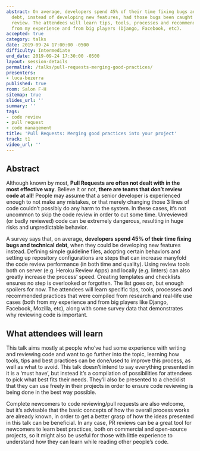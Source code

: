 ```yaml
---
abstract: On average, developers spend 45% of their time fixing bugs and technical
  debt, instead of developing new features, had those bugs been caught during code
  review. The attendees will learn tips, tools, processes and recommended practices
  from my experience and from big players (Django, Facebook, etc).
accepted: true
category: talks
date: 2019-09-24 17:00:00 -0500
difficulty: Intermediate
end_date: 2019-09-24 17:30:00 -0500
layout: session-details
permalink: /talks/pull-requests-merging-good-practices/
presenters:
- luca-bezerra
published: true
room: Salon F-H
sitemap: true
slides_url: ''
summary: ''
tags:
- code review
- pull request
- code management
title: 'Pull Requests: Merging good practices into your project'
track: t1
video_url: ''
---
```


## Abstract

Although known by most, **Pull Requests are often not dealt with in the most effective way**. Believe it or not, **there are teams that don’t review code at all!** People may assume that a senior developer is experienced enough to not make any mistakes, or that merely changing those 3 lines of code couldn’t possibly do any harm to the system. In these cases, it’s not uncommon to skip the code review in order to cut some time. Unreviewed (or badly reviewed) code can be extremely dangerous, resulting in huge risks and unpredictable behavior.

A survey says that, on average, **developers spend 45% of their time fixing bugs and technical debt**, when they could be developing new features instead. Defining simple guideline files, adopting certain behaviors and setting up repository configurations are steps that can increase manyfold the code review performance (in both time and quality). Using review tools both on server (e.g. Heroku Review Apps) and locally (e.g. linters) can also greatly increase the process’ speed. Creating templates and checklists ensures no step is overlooked or forgotten. The list goes on, but enough spoilers for now. The attendees will learn specific tips, tools, processes and recommended practices that were compiled from research and real-life use cases (both from my experience and from big players like Django, Facebook, Mozilla, etc), along with some survey data that demonstrates why reviewing code is important.

## What attendees will learn

This talk aims mostly at people who’ve had some experience with writing and reviewing code and want to go further into the topic, learning how tools, tips and best practices can be done/used to improve this process, as well as what to avoid. This talk doesn’t intend to say everything presented in it is a ‘must have’, but instead it’s a compilation of possibilities for attendees to pick what best fits their needs. They’ll also be presented to a checklist that they can use freely in their projects in order to ensure code reviewing is being done in the best way possible.

Complete newcomers to code reviewing/pull requests are also welcome, but it’s advisable that the basic concepts of how the overall process works are already known, in order to get a better grasp of how the ideas presented in this talk can be beneficial. In any case, PR reviews can be a great tool for newcomers to learn best practices, both on commercial and open-source projects, so it might also be useful for those with little experience to understand how they can learn while reading other people’s code.